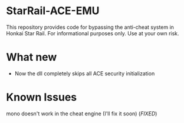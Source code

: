 # StarRail-ACE-EMU
This repository provides code for bypassing the anti-cheat system in Honkai Star Rail. For informational purposes only. Use at your own risk.

# What new
* Now the dll completely skips all ACE security initialization

# Known Issues
mono doesn't work in the cheat engine (I'll fix it soon) (*FIXED*)
